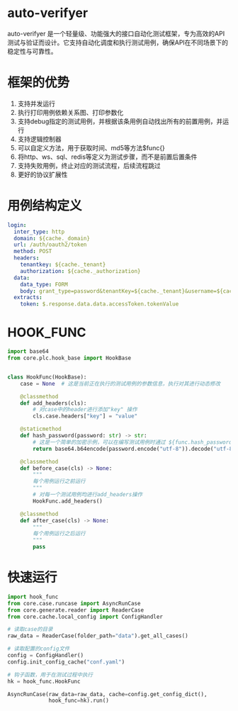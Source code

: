 # auto-verifyer

auto-verifyer 是一个轻量级、功能强大的接口自动化测试框架，专为高效的API测试与验证而设计。它支持自动化调度和执行测试用例，确保API在不同场景下的稳定性与可靠性。

# 框架的优势

1. 支持并发运行
2. 执行打印用例依赖关系图、打印参数化
3. 支持debug指定的测试用例，并根据该条用例自动找出所有的前置用例，并运行
4. 支持逻辑控制器
5. 可以自定义方法，用于获取时间、md5等方法$func{}
6. 将http、ws、sql、redis等定义为测试步骤，而不是前置后置条件
7. 支持失败用例，终止对应的测试流程，后续流程跳过
8. 更好的协议扩展性

# 用例结构定义

```yaml
login:
  inter_type: http
  domain: ${cache._domain}
  url: /auth/oauth2/token
  method: POST
  headers:
    tenantkey: ${cache._tenant}
    authorization: ${cache._authorization}
  data:
    data_type: FORM
    body: grant_type=password&tenantKey=${cache._tenant}&username=${cache._username}&password=${func.hash_password(cache._password)}&captcha=
  extracts:
    token: $.response.data.data.accessToken.tokenValue
```

# HOOK_FUNC

```python
import base64
from core.plc.hook_base import HookBase


class HookFunc(HookBase):
    case = None  # 这是当前正在执行的测试用例的参数信息，执行对其进行动态修改

    @classmethod
    def add_headers(cls):
        # 对case中的header进行添加"key" 操作
        cls.case.headers["key"] = "value"

    @staticmethod
    def hash_password(password: str) -> str:
        # 这是一个简单的加密示例，可以在编写测试用例时通过 ${func.hash_password("your_password")} 进行引用
        return base64.b64encode(password.encode("utf-8")).decode("utf-8")

    @classmethod
    def before_case(cls) -> None:
        """
        每个用例运行之前运行
        """
        # 对每一个测试用例均进行add_headers操作
        HookFunc.add_headers()

    @classmethod
    def after_case(cls) -> None:
        """
        每个用例运行之后运行
        """
        pass

```

# 快速运行

```python
import hook_func
from core.case.runcase import AsyncRunCase
from core.generate.reader import ReaderCase
from core.cache.local_config import ConfigHandler

# 读取case的目录
raw_data = ReaderCase(folder_path="data").get_all_cases()

# 读取配置的config文件
config = ConfigHandler()
config.init_config_cache("conf.yaml")

# 钩子函数，用于在测试过程中执行
hk = hook_func.HookFunc

AsyncRunCase(raw_data=raw_data, cache=config.get_config_dict(),
             hook_func=hk).run()

```
